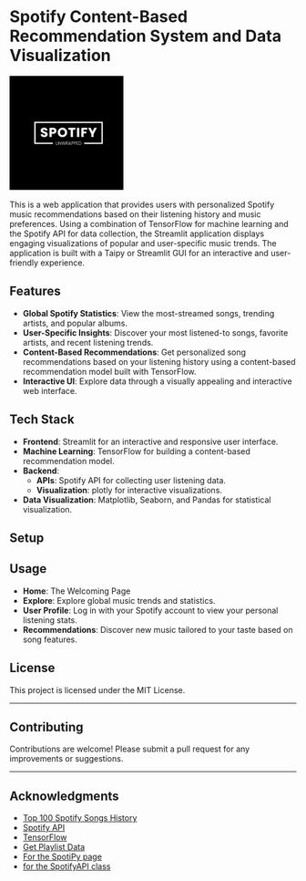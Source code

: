 # Spotify Content-Based Recommendation System and Data Visualization
<img src="./items/Spotify.png" alt="Logo" width="200"/>

This is a web application that provides users with personalized Spotify music recommendations based on their listening history and music preferences. Using a combination of TensorFlow for machine learning and the Spotify API for data collection, the Streamlit application displays engaging visualizations of popular and user-specific music trends. The application is built with a Taipy or Streamlit GUI for an interactive and user-friendly experience.

## Features

- **Global Spotify Statistics**: View the most-streamed songs, trending artists, and popular albums.
- **User-Specific Insights**: Discover your most listened-to songs, favorite artists, and recent listening trends.
- **Content-Based Recommendations**: Get personalized song recommendations based on your listening history using a content-based recommendation model built with TensorFlow.
- **Interactive UI**: Explore data through a visually appealing and interactive web interface.

## Tech Stack

- **Frontend**: Streamlit for an interactive and responsive user interface.
- **Machine Learning**: TensorFlow for building a content-based recommendation model.
- **Backend**: 
    - **APIs**: Spotify API for collecting user listening data.
    - **Visualization**: plotly for interactive visualizations.
- **Data Visualization**: Matplotlib, Seaborn, and Pandas for statistical visualization.

## Setup

## Usage

- **Home**: The Welcoming Page
- **Explore**: Explore global music trends and statistics.
- **User Profile**: Log in with your Spotify account to view your personal listening stats.
- **Recommendations**: Discover new music tailored to your taste based on song features.

## License

This project is licensed under the MIT License.

---

## Contributing

Contributions are welcome! Please submit a pull request for any improvements or suggestions.

---

## Acknowledgments
- [Top 100 Spotify Songs History](https://www.kaggle.com/code/varunsaikanuri/spotify-data-visualization/input)
- [Spotify API](https://developer.spotify.com/)
- [TensorFlow](https://www.tensorflow.org/)
- [Get Playlist Data](https://medium.com/@shruti.somankar/building-a-music-recommendation-system-using-spotify-api-and-python-f7418a21fa41)
- [For the SpotiPy page](https://levelup.gitconnected.com/how-to-build-a-music-recommendation-system-with-python-and-spotify-api-using-streamlit-5488d316aabd)
- [for the SpotifyAPI class](https://towardsdatascience.com/how-to-utilize-spotifys-api-and-create-a-user-interface-in-streamlit-5d8820db95d5)